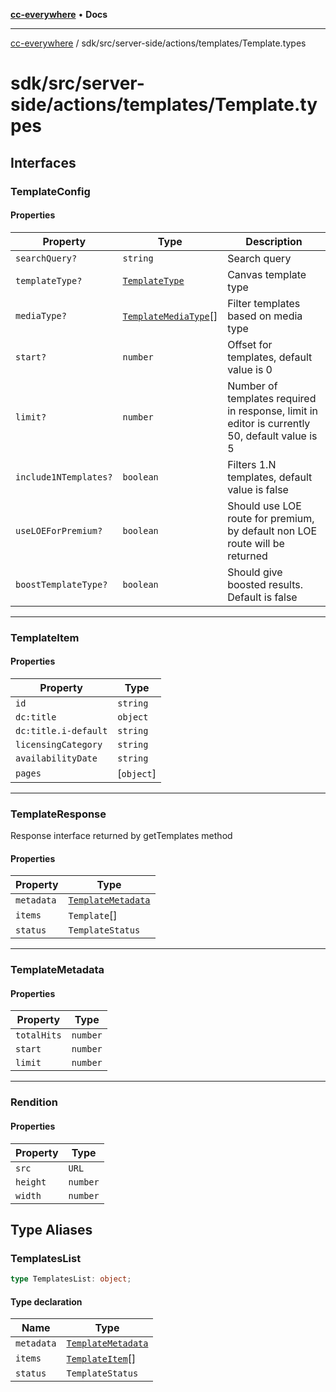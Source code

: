 [**cc-everywhere**](../../../../../index.md) • **Docs**

***

[cc-everywhere](../../../../../index.md) / sdk/src/server-side/actions/templates/Template.types

# sdk/src/server-side/actions/templates/Template.types

## Interfaces

### TemplateConfig

#### Properties

| Property | Type | Description |
| ------ | ------ | ------ |
| `searchQuery?` | `string` | Search query |
| `templateType?` | [`TemplateType`](../../../../../shared/src/types/AppConfig.md#templatetype) | Canvas template type |
| `mediaType?` | [`TemplateMediaType`](../../../../../shared/src/types/AppConfig.md#templatemediatype)[] | Filter templates based on media type |
| `start?` | `number` | Offset for templates, default value is 0 |
| `limit?` | `number` | Number of templates required in response, limit in editor is currently 50, default value is 5 |
| `include1NTemplates?` | `boolean` | Filters 1.N templates, default value is false |
| `useLOEForPremium?` | `boolean` | Should use LOE route for premium, by default non LOE route will be returned |
| `boostTemplateType?` | `boolean` | Should give boosted results. Default is false |

***

### TemplateItem

#### Properties

| Property | Type |
| ------ | ------ |
| `id` | `string` |
| `dc:title` | `object` |
| `dc:title.i-default` | `string` |
| `licensingCategory` | `string` |
| `availabilityDate` | `string` |
| `pages` | [`object`] |

***

### TemplateResponse

Response interface returned by getTemplates method

#### Properties

| Property | Type |
| ------ | ------ |
| `metadata` | [`TemplateMetadata`](Template.md#templatemetadata) |
| `items` | `Template`[] |
| `status` | `TemplateStatus` |

***

### TemplateMetadata

#### Properties

| Property | Type |
| ------ | ------ |
| `totalHits` | `number` |
| `start` | `number` |
| `limit` | `number` |

***

### Rendition

#### Properties

| Property | Type |
| ------ | ------ |
| `src` | `URL` |
| `height` | `number` |
| `width` | `number` |

## Type Aliases

### TemplatesList

```ts
type TemplatesList: object;
```

#### Type declaration

| Name | Type |
| ------ | ------ |
| `metadata` | [`TemplateMetadata`](Template.md#templatemetadata) |
| `items` | [`TemplateItem`](Template.md#templateitem)[] |
| `status` | `TemplateStatus` |
